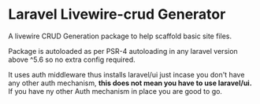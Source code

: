 # Laravel Livewire-crud Generator

A livewire CRUD Generation package to help scaffold basic site files. 

Package is autoloaded as per PSR-4 autoloading in any laravel version above ^5.6 so no extra config required. 

It uses auth middleware thus installs laravel/ui just incase you don't have any other auth mechanism, **this does not mean you have to use laravel/ui.** If you have ny other Auth mechanism in place you are good to go.